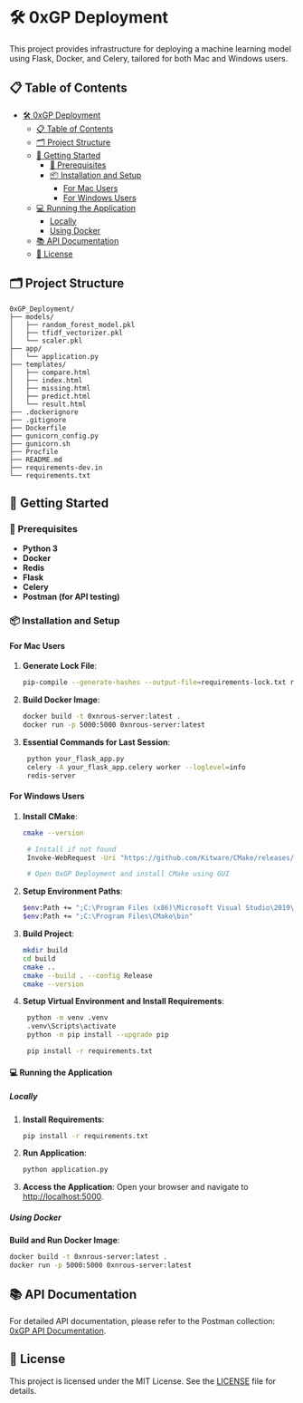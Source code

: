 # 🛠️ 0xGP Deployment

This project provides infrastructure for deploying a machine learning model using Flask, Docker, and Celery, tailored for both Mac and Windows users.

## 📋 Table of Contents

- [🛠️ 0xGP Deployment](#️-0xgp-deployment)
  - [📋 Table of Contents](#-table-of-contents)
  - [🗂️ Project Structure](#️-project-structure)
  - [🚀 Getting Started](#-getting-started)
    - [🔧 Prerequisites](#-prerequisites)
    - [📦 Installation and Setup](#-installation-and-setup)
      - [For Mac Users](#for-mac-users)
      - [For Windows Users](#for-windows-users)
  - [💻 Running the Application](#-running-the-application)
    - [Locally](#locally)
    - [Using Docker](#using-docker)
  - [📚 API Documentation](#-api-documentation)
  - [📜 License](#-license)

## 🗂️ Project Structure

```
0xGP_Deployment/
├── models/
│   ├── random_forest_model.pkl
│   ├── tfidf_vectorizer.pkl
│   └── scaler.pkl
├── app/
│   └── application.py
├── templates/
│   ├── compare.html
│   ├── index.html
│   ├── missing.html
│   ├── predict.html
│   └── result.html
├── .dockerignore
├── .gitignore
├── Dockerfile
├── gunicorn_config.py
├── gunicorn.sh
├── Procfile
├── README.md
├── requirements-dev.in
└── requirements.txt
```


## 🚀 Getting Started

### 🔧 Prerequisites

- **Python 3**
- **Docker**
- **Redis**
- **Flask**
- **Celery**
- **Postman (for API testing)**

### 📦 Installation and Setup

#### For Mac Users

1. **Generate Lock File**:
   ```bash
   pip-compile --generate-hashes --output-file=requirements-lock.txt requirements.in
   ```

2. **Build Docker Image**:
   ```bash
   docker build -t 0xnrous-server:latest .
   docker run -p 5000:5000 0xnrous-server:latest
   ```
3. **Essential Commands for Last Session**:
   ```bash
    python your_flask_app.py
    celery -A your_flask_app.celery worker --loglevel=info
    redis-server
   ```

#### For Windows Users

1. **Install CMake**:
   ```bash
   cmake --version

    # Install if not found
    Invoke-WebRequest -Uri "https://github.com/Kitware/CMake/releases/download/v3.26.4/cmake-3.26.4-windows-x86_64.msi" -OutFile "cmake-3.26.4-windows-x86_64.msi"

    # Open 0xGP Deployment and install CMake using GUI
   ```

2. **Setup Environment Paths**:
   ```bash
   $env:Path += ";C:\Program Files (x86)\Microsoft Visual Studio\2019\BuildTools\MSBuild\Current\Bin"
   $env:Path += ";C:\Program Files\CMake\bin"
   ```

3. **Build Project**:

   ```bash
   mkdir build
   cd build 
   cmake ..
   cmake --build . --config Release
   cmake --version
   ```

4. **Setup Virtual Environment and Install Requirements**:

   ```bash
    python -m venv .venv
    .venv\Scripts\activate
    python -m pip install --upgrade pip

    pip install -r requirements.txt
   ```


#### 💻 Running the Application

##### Locally


1. **Install Requirements**:

   ```bash
   pip install -r requirements.txt
   ```

2. **Run Application**:

   ```bash
   python application.py
   ```

3. **Access the Application**:
Open your browser and navigate to [http://localhost:5000](http://localhost:5000).


##### Using Docker

**Build and Run Docker Image**:

   ```bash
   docker build -t 0xnrous-server:latest .
   docker run -p 5000:5000 0xnrous-server:latest
   ```
## 📚 API Documentation

For detailed API documentation, please refer to the Postman collection: [0xGP API Documentation](https://documenter.getpostman.com/view/33483536/2sA3JT4Jzn).


## 📜 License

This project is licensed under the MIT License. See the [LICENSE](LICENSE) file for details.
